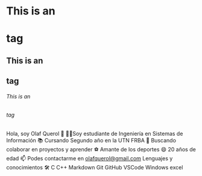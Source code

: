 # This is an <h1> tag
## This is an <h2> tag
###### This is an <h6> tag
Hola, soy Olaf Querol 👋
👨‍💻Soy estudiante de Ingeniería en Sistemas de Información
📚 Cursando Segundo año en la UTN FRBA
👯 Buscando colaborar en proyectos y aprender
⚽ Amante de los deportes
😄 20 años de edad
📫 Podes contactarme en olafquerol@gmail.com
Lenguajes y conocimientos 🛠
C C++  Markdown Git GitHub VSCode  Windows excel
